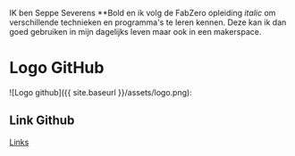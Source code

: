 IK ben Seppe Severens **Bold
en ik volg de FabZero opleiding  _italic_
om verschillende technieken en programma's te leren kennen. 
Deze kan ik dan goed gebruiken in mijn dagelijks leven maar ook in een makerspace.

# Logo GitHub

 ![Logo github]({{ site.baseurl }}/assets/logo.png):
 
 ## Link Github

[Links](https://github.com)
